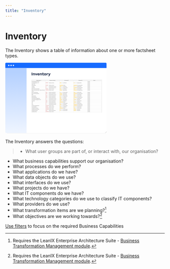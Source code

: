```yaml
---
title: "Inventory"
---
```


# Inventory 

The Inventory shows a table of information about one or more factsheet types. 

![Inventory report](../assets/images/inventory-thumbnail.png) 

The Inventory answers the questions:

>- What user groups are part of, or interact with, our organisation?
- What business capabilities support our organisation?
- What processes do we perform?
- What applications do we have?
- What data objects do we use?
- What interfaces do we use?
- What projects do we have?
- What IT components do we have?
- What technology categories do we use to classify IT components?
- What providers do we use?
- What transformation items are we planning?[^1]
- What objectives are we working towards?[^1]


[Use filters][report-filters] to focus on the required Business Capabilities

<!-- links -->

[report-filters]: https://docs.leanix.net/docs/searching-and-filtering-functions-in-leanix#searching-in-reports

[^1]: Requires  the LeanIX Enterprise Architecture Suite - [Business Transformation Management module](https://www.leanix.net/en/business-transformation).
